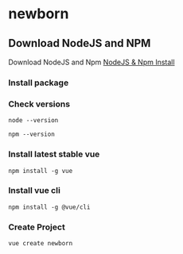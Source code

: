 # newborn


## Download NodeJS and NPM
Download NodeJS and Npm [NodeJS & Npm Install](https://nodejs.org/en/)


### Install package

### Check versions
```
node --version
```
```
npm --version
```

### Install latest stable vue
```
npm install -g vue
```

### Install vue cli
```
npm install -g @vue/cli
```

### Create Project
```
vue create newborn
```
